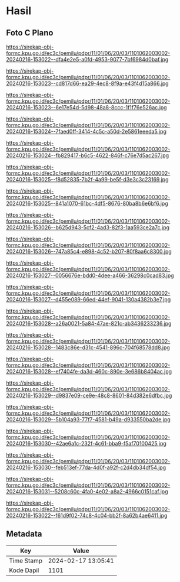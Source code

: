 # Hasil

## Foto C Plano

https://sirekap-obj-formc.kpu.go.id/ec3c/pemilu/pdpr/11/01/06/20/03/1101062003002-20240216-153022--dfa4e2e5-a0fd-4953-9077-7bf6984d0baf.jpg

https://sirekap-obj-formc.kpu.go.id/ec3c/pemilu/pdpr/11/01/06/20/03/1101062003002-20240216-153023--cd817d66-ea29-4ec8-8f9a-e43f4d15a866.jpg

https://sirekap-obj-formc.kpu.go.id/ec3c/pemilu/pdpr/11/01/06/20/03/1101062003002-20240216-153023--6e17e54d-5d98-48a8-8ccc-1f1f76e526ac.jpg

https://sirekap-obj-formc.kpu.go.id/ec3c/pemilu/pdpr/11/01/06/20/03/1101062003002-20240216-153024--7faed0ff-3414-4c5c-a50d-2e5861eeeda5.jpg

https://sirekap-obj-formc.kpu.go.id/ec3c/pemilu/pdpr/11/01/06/20/03/1101062003002-20240216-153024--fb829417-b6c5-4622-846f-c76e7d5ac267.jpg

https://sirekap-obj-formc.kpu.go.id/ec3c/pemilu/pdpr/11/01/06/20/03/1101062003002-20240216-153025--f8d52835-7b2f-4a99-be5f-d3e3c3c23169.jpg

https://sirekap-obj-formc.kpu.go.id/ec3c/pemilu/pdpr/11/01/06/20/03/1101062003002-20240216-153025--841a1070-61bc-4df5-8676-80ba8b6e6bf6.jpg

https://sirekap-obj-formc.kpu.go.id/ec3c/pemilu/pdpr/11/01/06/20/03/1101062003002-20240216-153026--b625d943-5cf2-4ad3-82f3-1aa593ce2a7c.jpg

https://sirekap-obj-formc.kpu.go.id/ec3c/pemilu/pdpr/11/01/06/20/03/1101062003002-20240216-153026--747a85c4-e898-4c52-b207-80f8aa6c8300.jpg

https://sirekap-obj-formc.kpu.go.id/ec3c/pemilu/pdpr/11/01/06/20/03/1101062003002-20240216-153027--0056676e-bdd0-4dee-a466-36298c0cad83.jpg

https://sirekap-obj-formc.kpu.go.id/ec3c/pemilu/pdpr/11/01/06/20/03/1101062003002-20240216-153027--d455e089-66ed-44ef-9041-130a4382b3e7.jpg

https://sirekap-obj-formc.kpu.go.id/ec3c/pemilu/pdpr/11/01/06/20/03/1101062003002-20240216-153028--a26a0021-5a84-47ae-821c-ab3436233236.jpg

https://sirekap-obj-formc.kpu.go.id/ec3c/pemilu/pdpr/11/01/06/20/03/1101062003002-20240216-153028--1483c86e-d31c-4541-896c-704f68578dd8.jpg

https://sirekap-obj-formc.kpu.go.id/ec3c/pemilu/pdpr/11/01/06/20/03/1101062003002-20240216-153028--ef7404fe-da3d-460c-890e-3e686b8404ac.jpg

https://sirekap-obj-formc.kpu.go.id/ec3c/pemilu/pdpr/11/01/06/20/03/1101062003002-20240216-153029--d9837e09-ce9e-48c8-8601-84d382e6dfbc.jpg

https://sirekap-obj-formc.kpu.go.id/ec3c/pemilu/pdpr/11/01/06/20/03/1101062003002-20240216-153029--5b104a93-77f7-4581-b49a-d933550ba2de.jpg

https://sirekap-obj-formc.kpu.go.id/ec3c/pemilu/pdpr/11/01/06/20/03/1101062003002-20240216-153030--42ae6a1c-232f-4c61-bba9-f5af70100425.jpg

https://sirekap-obj-formc.kpu.go.id/ec3c/pemilu/pdpr/11/01/06/20/03/1101062003002-20240216-153030--feb513ef-77da-4d0f-a92f-c2d4db34df54.jpg

https://sirekap-obj-formc.kpu.go.id/ec3c/pemilu/pdpr/11/01/06/20/03/1101062003002-20240216-153031--5208c60c-4fa0-4e02-a8a2-4966c0151caf.jpg

https://sirekap-obj-formc.kpu.go.id/ec3c/pemilu/pdpr/11/01/06/20/03/1101062003002-20240216-153022--f61d9f02-74c8-4c04-bb2f-8a62b4ae6411.jpg


## Metadata

| Key        | Value               |
| ---------- | ------------------- |
| Time Stamp | 2024-02-17 13:05:41 |
| Kode Dapil | 1101                |



